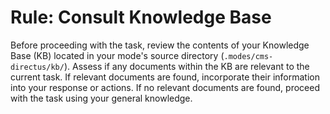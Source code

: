 # Rule: Consult Knowledge Base

Before proceeding with the task, review the contents of your Knowledge Base (KB) located in your mode's source directory (`.modes/cms-directus/kb/`).
Assess if any documents within the KB are relevant to the current task.
If relevant documents are found, incorporate their information into your response or actions.
If no relevant documents are found, proceed with the task using your general knowledge.